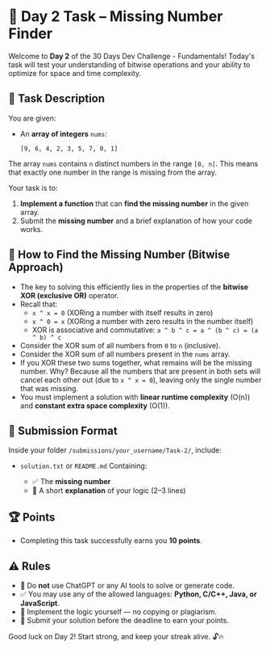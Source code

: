 # 🧩 Day 2 Task – Missing Number Finder

Welcome to **Day 2** of the 30 Days Dev Challenge - Fundamentals\!
Today's task will test your understanding of bitwise operations and your ability to optimize for space and time complexity.

## 📝 Task Description

You are given:

  * An **array of integers** `nums`:

    ```
    [9, 6, 4, 2, 3, 5, 7, 0, 1]
    ```

The array `nums` contains `n` distinct numbers in the range `[0, n]`. This means that exactly one number in the range is missing from the array.

Your task is to:

1.  **Implement a function** that can **find the missing number** in the given array.
2.  Submit the **missing number** and a brief explanation of how your code works.

## 🧠 How to Find the Missing Number (Bitwise Approach)

  * The key to solving this efficiently lies in the properties of the **bitwise XOR (exclusive OR)** operator.
  * Recall that:
      * `x ^ x = 0` (XORing a number with itself results in zero)
      * `x ^ 0 = x` (XORing a number with zero results in the number itself)
      * XOR is associative and commutative: `a ^ b ^ c = a ^ (b ^ c) = (a ^ b) ^ c`
  * Consider the XOR sum of all numbers from `0` to `n` (inclusive).
  * Consider the XOR sum of all numbers present in the `nums` array.
  * If you XOR these two sums together, what remains will be the missing number. Why? Because all the numbers that are present in both sets will cancel each other out (due to `x ^ x = 0`), leaving only the single number that was missing.
  * You must implement a solution with **linear runtime complexity** (O(n)) and **constant extra space complexity** (O(1)).

## 📂 Submission Format

Inside your folder `/submissions/your_username/Task-2/`, include:

  * `solution.txt` or `README.md`
    Containing:

      * ✅ The **missing number**
      * 🧠 A short **explanation** of your logic (2–3 lines)

## 🏆 Points

  * Completing this task successfully earns you **10 points**.

## ⚠️ Rules

  * 🚫 Do **not** use ChatGPT or any AI tools to solve or generate code.
  * ✅ You may use any of the allowed languages: **Python, C/C++, Java, or JavaScript**.
  * 🧠 Implement the logic yourself — no copying or plagiarism.
  * 📅 Submit your solution before the deadline to earn your points.

Good luck on Day 2\!
Start strong, and keep your streak alive. 🔓🔥